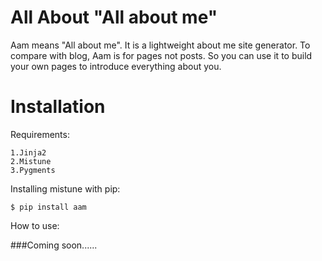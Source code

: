 All About "All about me"
====

Aam means "All about me". It is a lightweight about me site generator. To compare with blog, Aam is for pages not posts. So you can use it to build your own pages to introduce everything about you.

Installation
====

Requirements:

    1.Jinja2
    2.Mistune
    3.Pygments

Installing mistune with pip:

    $ pip install aam

How to use:

###Coming soon......
